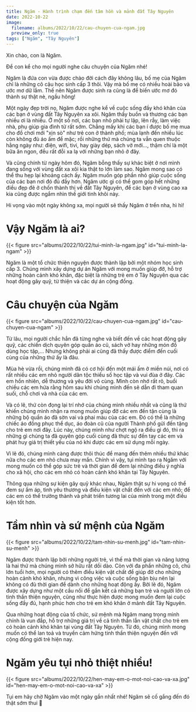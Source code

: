 ```yaml
---
title: Ngăm - Hành trình chạm đến tâm hồn và mảnh đất Tây Nguyên
date: 2022-10-22
image:
  filename: albums/2022/10/22/cau-chuyen-cua-ngam.jpg
  preview_only: true
tags: ["Ngăm", "Tây Nguyên"]
---
```


Xin chào, con là Ngăm.

Để con kể cho mọi người nghe câu chuyện của Ngăm nhé!

Ngăm là đứa con vừa được chào đời cách đây không lâu, bố mẹ của Ngăm chỉ là những cô cậu học sinh cấp 3 thôi. Vậy mà bố
mẹ có nhiều hoài bão và ước mơ dữ lắm. Thế nên Ngăm được sinh ra cũng là để biến ước mơ đó thành sự thật nè, ngầu hông!

Một ngày đẹp trời nọ, Ngăm được nghe kể về cuộc sống đầy khó khăn của các bạn ở vùng đất Tây Nguyên xa xôi. Ngăm thấy
buồn và thương các bạn nhiều ơi là nhiều. Ở một số nơi, các bạn nhỏ phải tự lập, lên rẫy, làm việc nhà, phụ giúp gia
đình từ rất sớm. Chẳng mấy khi các bạn í được bố mẹ mua cho đồ chơi mới "xịn sò" như trẻ con ở thành phố; mùa lạnh đến
nhiều lúc còn không đủ áo ấm để mặc; rồi những thứ mà chúng ta vẫn quen thuộc hằng ngày như: điện, wifi, tivi, hay giày
dép, sách vở mới..., thậm chí là một bữa ăn ngon, đều rất đỗi xa lạ với những bạn nhỏ ở đây.

Và cũng chính từ ngày hôm đó, Ngăm bỗng thấy sự khác biệt ở nơi mình đang sống với vùng đất xa xôi kia thật to lớn làm
sao. Ngăm mong sao có thể thu hẹp lại khoảng cách ấy. Ngăm muốn góp phần nhỏ giúp cuộc sống của các bạn nơi đó đủ đầy
hơn. Ngăm ước gì có thể gom góp hết những điều đẹp đẽ ở chốn thành thị về đất Tây Nguyên, để các bạn ở vùng cao xa kia
cũng được ngắm nhìn thế giới tinh khôi này.

Hi vọng vào một ngày không xa, mọi người sẽ thấy Ngăm ở trển nha, hì hì!

# Vậy Ngăm là ai?

{{< figure src="albums/2022/10/22/tui-minh-la-ngam.jpg" id="tui-minh-la-ngam" >}}

Ngăm là một tổ chức thiện nguyện được thành lập bởi một nhóm học sinh cấp 3. Chúng mình xây dựng dự án Ngăm với mong
muốn giúp đỡ, hỗ trợ những hoàn cảnh khó khăn, đặc biệt là những trẻ em ở Tây Nguyên qua các hoạt động gây quỹ, từ thiện
và các dự án cộng đồng.

# Câu chuyện của Ngăm

{{< figure src="albums/2022/10/22/cau-chuyen-cua-ngam.jpg" id="cau-chuyen-cua-ngam" >}}

Từ lâu, mọi người chắc hẳn đã từng nghe và biết đến về các hoạt động gây quỹ, các chiến dịch quyên góp quần áo cũ, sách vở hay những món đồ dùng học tập,... Nhưng không phải ai cũng đã thấy được điểm đến cuối cùng của những thứ ấy là đâu.

Mùa hè vừa rồi, chúng mình đã có cơ hội đến một mái ấm ở miền núi, nơi có rất nhiều các em nhỏ người dân tộc thiểu số học tập và vui đùa ở đây. Các em hồn nhiên, dễ thương và yêu đời vô cùng. Mình còn nhớ rất rõ, buổi chiều các em hứa rằng hôm sau khi chúng mình đến sẽ dẫn đi tham quan suối, chỗ chơi và nhà của các em.

Và có lẽ, thứ còn đọng lại trí nhớ của chúng mình nhiều nhất và cũng là thứ khiến chúng mình nhận ra mong muốn giúp đỡ các em đến tận cùng là những bộ quần áo đã sờn vai và phai màu của các em. Đó có thể là những chiếc áo đồng phục thể dục, áo đoàn cũ của người Thành phố gửi đến tặng cho trẻ em nơi đây. Lúc này, chúng mình như chợt ngộ ra điều gì đó, thì ra những gì chúng ta đã quyên góp cuối cùng đã thực sự đến tay các em và phát huy giá trị thiết yếu của nó khi được các em sử dụng mỗi ngày.

Vì lẽ đó, chúng mình càng được thôi thúc để mang đến thêm nhiều thứ khác nữa cho các em nhỏ chưa may mắn. Chính vì vậy, tụi mình tạo ra Ngăm với mong muốn có thể góp sức trẻ và thời gian để đem lại những điều ý nghĩa cho xã hội, cho các em nhỏ có hoàn cảnh khó khăn tại Tây Nguyên.

Thông qua những sự kiện gây quỹ khác nhau, Ngăm thật sự hi vọng có thể đem sự ấm áp, tình yêu thương và điều kiện vật chất đến với các em nhỏ; để các em có thể trưởng thành và phát triển tương lai của mình trong một điều kiện tốt hơn.


# Tầm nhìn và sứ mệnh của Ngăm

{{< figure src="albums/2022/10/22/tam-nhin-su-menh.jpg" id="tam-nhin-su-menh" >}}

Ngăm được thành lập bởi những người trẻ, vì thế mà thời gian và năng lượng là hai thứ mà chúng mình sở hữu rất dồi dào. Còn với đa phần những cô, chú lớn tuổi hơn, mọi người có thêm điều kiện vật chất để giúp đỡ cho những hoàn cảnh khó khăn, nhưng vì công việc và cuộc sống bận bịu nên lại không có đủ thời gian để dành cho những hoạt động ấy. Bởi lẽ đó, Ngăm được xây dựng như một cầu nối để gắn kết cả những bạn trẻ và người lớn có tinh thần thiện nguyện, cũng như thực hiện được mong muốn đem lại cuộc sống đầy đủ, hạnh phúc hơn cho trẻ em khó khăn ở mảnh đất Tây Nguyên.

Qua những hoạt động của tổ chức, sứ mệnh mà Ngăm mang trong mình chính là vun đắp, hỗ trợ những giá trị về cả tinh thần lẫn vật chất cho trẻ em có hoàn cảnh khó khăn tại vùng đất Tây Nguyên. Từ đó, chúng mình mong muốn có thể lan toả và truyền cảm hứng tinh thần thiện nguyện đến với cộng đồng giới trẻ hiện nay.

# Ngăm yêu tụi nhỏ thiệt nhiều!

{{< figure src="albums/2022/10/22/hen-may-em-o-mot-noi-cao-va-xa.jpg" id="hen-may-em-o-mot-noi-cao-va-xa" >}}

Tụi em hãy chờ Ngăm vào một ngày gần nhất nhé! Ngăm sẽ cố gắng đến đó thật sớm thui 🌷
